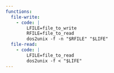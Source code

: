 ```yaml
---
functions:
  file-write:
    - code: |
        LFILE=file_to_write
        RFILE=file_to_read
        dos2unix -f -n "$RFILE" "$LIFE"
  file-read:
    - code: |
        LFILE=file_to_read
        dos2unix -f < "$LIFE"
---
```

